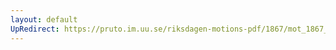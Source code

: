 ```yaml
---
layout: default
UpRedirect: https://pruto.im.uu.se/riksdagen-motions-pdf/1867/mot_1867__ak__42/mot_1867__ak__42-001.pdf
---
```

